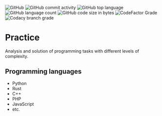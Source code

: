![GitHub](https://img.shields.io/github/license/j0shu4b0y/Practice?style=flat-square)
![GitHub commit activity](https://img.shields.io/github/commit-activity/w/j0shu4b0y/Practice?style=flat-square)
![GitHub top language](https://img.shields.io/github/languages/top/j0shu4b0y/Practice?style=flat-square)
![GitHub language count](https://img.shields.io/github/languages/count/j0shu4b0y/Practice?style=flat-square)
![GitHub code size in bytes](https://img.shields.io/github/languages/code-size/j0shu4b0y/Practice?style=flat-square)
![CodeFactor Grade](https://img.shields.io/codefactor/grade/github/j0shu4b0y/practice-python/master?label=code%20quality%20by%20codefactor&style=flat-square)
![Codacy branch grade](https://img.shields.io/codacy/grade/e1b5c6e824da409285f12f6c96a45d92/master?style=flat-square&label=code%20quality%20by%20codacy)

# Practice

Analysis and solution of programming tasks with different levels of complexity.

## Programming languages

 -  Python
 -  Rust
 -  C++
 -  PHP
 -  JavaScript
 -  etc.
